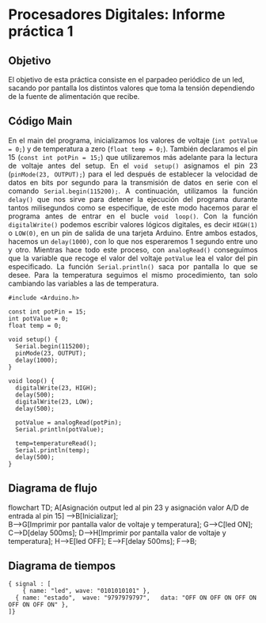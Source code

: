 # Procesadores Digitales: Informe práctica 1

## Objetivo
El objetivo de esta práctica consiste en el parpadeo periódico de un led, sacando por pantalla los distintos valores que toma la tensión dependiendo de la fuente de alimentación que recibe.

## Código Main

<div align="justify">

En el main del programa, inicializamos los valores de voltaje (`int potValue = 0;`) y de temperatura a zero (`float temp = 0;`). También declaramos el pin 15 (`const int potPin = 15;`) que utilizaremos más adelante para la lectura de voltaje antes del setup. En el `void setup()` asignamos el pin 23 (`pinMode(23, OUTPUT);`) para el led después de establecer la velocidad de datos en bits por segundo para la transmisión de datos en serie con el comando `Serial.begin(115200);`. A continuación, utilizamos la función `delay()` que nos sirve para detener la ejecución del programa durante tantos milisegundos como se especifique, de este modo hacemos parar el programa antes de entrar en el bucle `void loop()`. Con la función `digitalWrite()` podemos escribir valores lógicos digitales, es decir `HIGH(1)` o `LOW(0)`, en un pin de salida de una tarjeta Arduino. Entre ambos estados, hacemos un `delay(1000)`, con lo que nos esperaremos 1 segundo entre uno y otro. Mientras hace todo este proceso, con `analogRead()` conseguimos que la variable que recoge el valor del voltaje `potValue` lea el valor del pin especificado. La función `Serial.println()` saca por pantalla lo que se desee. Para la temperatura seguimos el mismo procedimiento, tan solo cambiando las variables a las de temperatura.
</div>

```
#include <Arduino.h>

const int potPin = 15;
int potValue = 0;
float temp = 0;

void setup() {
  Serial.begin(115200);
  pinMode(23, OUTPUT);
  delay(1000);
}

void loop() {
  digitalWrite(23, HIGH);  
  delay(500);                  
  digitalWrite(23, LOW);  
  delay(500);

  potValue = analogRead(potPin);
  Serial.println(potValue);
  
  temp=temperatureRead();
  Serial.println(temp);
  delay(500);
}
```

## Diagrama de flujo

<div class="mermaid">

flowchart TD;
    A[Asignación output led al pin 23 y asignación valor A/D de entrada al pin 15] -->B[Inicializar];    
    B-->G[Imprimir por pantalla valor de voltaje y temperatura];
    G-->C[led ON];
    C-->D[delay 500ms];
    D-->H[Imprimir por pantalla valor de voltaje y temperatura];
    H-->E[led OFF];
    E-->F[delay 500ms];
    F-->B;
</div>

## Diagrama de tiempos

``` wavedrom
{ signal : [
    { name: "led", wave: "0101010101" },
  { name: "estado",  wave: "9797979797",   data: "OFF ON OFF ON OFF ON OFF ON OFF ON" },
]}
